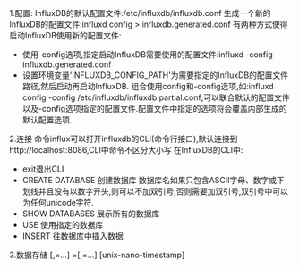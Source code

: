 1.配置:
InfluxDB的默认配置文件:/etc/influxdb/influxdb.conf
生成一个新的InfluxDB的配置文件:influxd config > influxdb.generated.conf
有两种方式使得启动InfluxDB使用新的配置文件:
* 使用-config选项,指定启动InfluxDB需要使用的配置文件:influxd -config influxdb.generated.conf
* 设置环境变量'INFLUXDB_CONFIG_PATH'为需要指定的InfluxDB的配置文件路径,然后启动再启动InfluxDB.
组合使用config和-config选项,如:influxd config -config /etc/influxdb/influxdb.partial.conf;可以联合默认的配置文件以及-config选项指定的配置文件.配置文件中指定的选项将会覆盖内部生成的默认配置选项.

2.连接
命令influx可以打开influxdb的CLI(命令行接口),默认连接到http://localhost:8086,CLI中命令不区分大小写
在InfluxDB的CLI中:
* exit退出CLI
* CREATE DATABASE <db-name> 创建数据库
数据库名如果只包含ASCII字母、数字或下划线并且没有以数字开头,则可以不加双引号;否则需要加双引号,双引号中可以为任何unicode字符.
* SHOW DATABASES 展示所有的数据库
* USE <db-name> 使用指定的数据库
* INSERT 往数据库中插入数据

3.数据存储
<measurement>[,<tag-key>=<tag-value>...] <field-key>=<field-value>[,<field2-key>=<field2-value>...] [unix-nano-timestamp]
